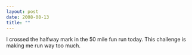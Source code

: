 ```yaml
---
layout: post
date: 2008-08-13
title: ""
---
```

I crossed the halfway mark in the 50 mile fun run today. This challenge is making me run way too much.